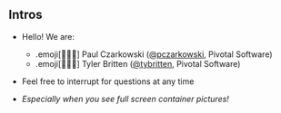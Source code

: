 ## Intros

- Hello! We are:

   - .emoji[👨🏾‍🎓] Paul Czarkowski ([@pczarkowski](https://twitter.com/pczarkowski), Pivotal Software)
   - .emoji[👨🏾‍🎓] Tyler Britten ([@tybritten](https://twitter.com/tybritten), Pivotal Software)


- Feel free to interrupt for questions at any time

- *Especially when you see full screen container pictures!*
